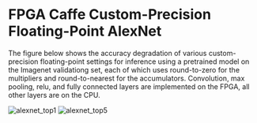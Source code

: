 FPGA Caffe Custom-Precision Floating-Point AlexNet
=====================================

The figure below shows the accuracy degradation of various custom-precision floating-point settings for inference using a pretrained model on the Imagenet validationg set, each of which uses round-to-zero for the multipliers and round-to-nearest for the accumulators. Convolution, max pooling, relu, and fully connected layers are implemented on the FPGA, all other layers are on the CPU.

![alexnet_top1](https://github.com/dicecco1/fpga_caffe/blob/master/models/fpga_alexnet/alexnet_top1.png)
![alexnet_top5](https://github.com/dicecco1/fpga_caffe/blob/master/models/fpga_alexnet/alexnet_top5.png)
